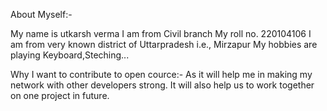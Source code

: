 About Myself:-

My name is utkarsh verma 
I am from Civil branch
My roll no. 220104106
I am from very known district of Uttarpradesh i.e., Mirzapur
My hobbies are playing Keyboard,Steching...

Why I want to contribute to open cource:-
As it will help me in making my network with other developers strong.
It will also help us to work together on one project in future.